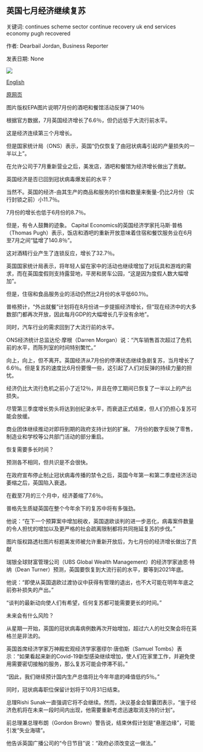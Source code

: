 ## 英国七月经济继续复苏

关键词: continues scheme sector continue recovery uk end services economy pugh recovered

作者: Dearbail Jordan, Business Reporter

发表日期: None

![](https://ichef.bbci.co.uk/news/1024/branded_news/1218A/production/_114322147_hi062283191.jpg)

[English](UK%20economy%20continues%20recovery%20in%20July.md)

[原网页](https://www.bbc.com/news/business-54113948)

图片版权EPA图片说明7月份的酒吧和餐馆活动反弹了140％

根据官方数据，7月英国经济增长了6.6％，但仍远低于大流行前水平。

这是经济连续第三个月增长。

但是国家统计局（ONS）表示，英国“仍仅恢复了由冠状病毒引起的产量损失的一半以上”。

在允许公司于7月重新营业之后，美发店，酒吧和餐馆为经济增长做出了贡献。

英国经济是否已回到冠状病毒爆发前的水平？

当然不。英国的经济-由其生产的商品和服务的价值和数量来衡量-仍比2月份（实行封锁之前）小11.7％。

7月份的增长也低于6月份的8.7％。

但是，有令人鼓舞的迹象。 Capital Economics的英国经济学家托马斯·普格（Thomas Pugh）表示，饭店和酒吧的重新开放意味着住宿和餐饮服务业在6月至7月之间“猛增了140.8％”。

这对酒精行业产生了连锁反应，增长了32.7％。

英国国家统计局表示，将年轻人留在家中的活动也继续增加了对玩具和游戏的需求，而在英国度假则支持露营地，平房和房车公园，“这是因为度假人数大幅增加”。

但是，住宿和食品服务业的活动仍然比2月份的水平低60.1％。

普格预计，“外出就餐”计划将在8月份进一步提振经济增长，但“现在经济中的大多数部门都再次开放，因此每月GDP的大幅增长几乎没有余地”。

同时，汽车行业的需求回到了大流行前的水平。

ONS经济统计总监达伦·摩根（Darren Morgan）说：“汽车销售首次超过了危机前的水平，而陈列室的时间特别繁忙。”

向上，向上，但不离开。英国经济从7月份的停滞状态继续急剧复苏，当月增长了6.6％。但是复苏的速度比6月份要慢一些，这引起了人们对反弹的持续力量的担忧。

经济仍比大流行危机之前小了近12％，并且在停工期间已恢复了一半以上的产出损失。

尽管第三季度增长势头将达到创纪录水平，而衰退正式结束，但人们仍担心复苏可能会放缓。

商业团体继续推动对即将到期的政府支持计划的扩展。 7月份的数字反映了零售，制造业和学校等公共部门活动的部分重启。

恢复需要多长时间？

预测各不相同，但共识是不会很快。

在政府宣布停止制止冠状病毒传播的禁令之后，英国今年第一和第二季度经济活动萎缩之后，英国陷入衰退。

在截至7月的三个月中，经济萎缩了7.6％。

普格先生质疑英国在整个今年余下的复苏中将有多强劲。

他说：“在下一个预算案中增加税收，英国退欧谈判的进一步恶化，病毒案件数量的令人担忧的增加以及更严格的社会疏离限制都将共同拖延复苏的步伐。”

图片版权路透社图片标题美发师被允许重新开放后，为七月份的经济增长做出了贡献

瑞银全球财富管理公司（UBS Global Wealth Management）的经济学家迪恩·特纳（Dean Turner）预测，英国要恢复到大流行前的水平，要等到2021年底。

他说：“即使从英国退欧过渡协议中获得有管理的退出，也不大可能在明年年底之前弥补损失的产出。”

“谈判的最新动向使人们有希望，任何复苏都可能需要更长的时间。”

未来会有什么风险？

从星期一开始，英国的冠状病毒病例数再次开始增加，超过六人的社交聚会将在英格兰是非法的。

英国首席经济学家万神殿宏观经济学家塞缪尔·唐伯斯（Samuel Tombs）表示：“如果看起来新的Covid-19新型感染继续增加，使人们在家里工作，并避免使用需要密切接触的服务，那么复苏可能会停滞不前。”

“因此，我们继续预计国内生产总值将比今年年底的峰值低约5％。”

同时，冠状病毒职位保留计划将于10月31日结束。

总理Rishi Sunak一直强调它将不会继续。然而，决议基金会智囊团表示，“鉴于经济危机将在未来一段时间内出现，他需要重新考虑迅速取消支持的计划”。

前总理兼总理布朗（Gordon Brown）警告说，结束休假计划是“悬崖边缘”，可能引发“失业海啸”。

他告诉英国广播公司的“今日节目”说：“政府必须改变这一做法。”